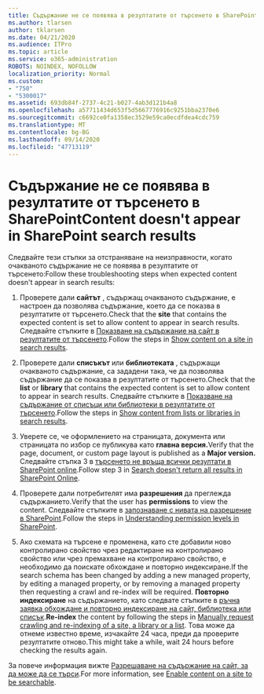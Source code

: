 ```yaml
---
title: Съдържание не се появява в резултатите от търсенето в SharePoint
ms.author: tlarsen
author: tklarsen
ms.date: 04/21/2020
ms.audience: ITPro
ms.topic: article
ms.service: o365-administration
ROBOTS: NOINDEX, NOFOLLOW
localization_priority: Normal
ms.custom:
- "750"
- "5300017"
ms.assetid: 693db84f-2737-4c21-b027-4ab3d121b4a8
ms.openlocfilehash: a57711434d653f5d5667776916c9251bba2370e6
ms.sourcegitcommit: c6692ce0fa1358ec3529e59ca0ecdfdea4cdc759
ms.translationtype: MT
ms.contentlocale: bg-BG
ms.lasthandoff: 09/14/2020
ms.locfileid: "47713119"
---
```

# <a name="content-doesnt-appear-in-sharepoint-search-results"></a><span data-ttu-id="6ece4-102">Съдържание не се появява в резултатите от търсенето в SharePoint</span><span class="sxs-lookup"><span data-stu-id="6ece4-102">Content doesn't appear in SharePoint search results</span></span>

<span data-ttu-id="6ece4-103">Следвайте тези стъпки за отстраняване на неизправности, когато очакваното съдържание не се появява в резултатите от търсенето:</span><span class="sxs-lookup"><span data-stu-id="6ece4-103">Follow these troubleshooting steps when expected content doesn't appear in search results:</span></span>
  
1. <span data-ttu-id="6ece4-104">Проверете дали **сайтът** , съдържащ очакваното съдържание, е настроен да позволява съдържание, което да се показва в резултатите от търсенето.</span><span class="sxs-lookup"><span data-stu-id="6ece4-104">Check that the **site** that contains the expected content is set to allow content to appear in search results.</span></span> <span data-ttu-id="6ece4-105">Следвайте стъпките в [Показване на съдържание на сайт в резултатите от търсенето](https://docs.microsoft.com/sharepoint/make-site-content-searchable#show-content-on-a-site-in-search-results).</span><span class="sxs-lookup"><span data-stu-id="6ece4-105">Follow the steps in [Show content on a site in search results](https://docs.microsoft.com/sharepoint/make-site-content-searchable#show-content-on-a-site-in-search-results).</span></span>

2. <span data-ttu-id="6ece4-106">Проверете дали **списъкът** или **библиотеката** , съдържащи очакваното съдържание, са зададени така, че да позволява съдържание да се показва в резултатите от търсенето.</span><span class="sxs-lookup"><span data-stu-id="6ece4-106">Check that the **list** or **library** that contains the expected content is set to allow content to appear in search results.</span></span> <span data-ttu-id="6ece4-107">Следвайте стъпките в [Показване на съдържание от списъци или библиотеки в резултатите от търсенето](https://docs.microsoft.com/sharepoint/make-site-content-searchable#show-content-from-lists-or-libraries-in-search-results).</span><span class="sxs-lookup"><span data-stu-id="6ece4-107">Follow the steps in [Show content from lists or libraries in search results](https://docs.microsoft.com/sharepoint/make-site-content-searchable#show-content-from-lists-or-libraries-in-search-results).</span></span>

3. <span data-ttu-id="6ece4-108">Уверете се, че оформлението на страницата, документа или страницата по избор се публикува като **главна версия.**</span><span class="sxs-lookup"><span data-stu-id="6ece4-108">Verify that the page, document, or custom page layout is published as a **Major version.**</span></span> <span data-ttu-id="6ece4-109">Следвайте стъпка 3 в [търсенето не връща всички резултати в SharePoint online](https://go.microsoft.com/fwlink/?linkid=874525).</span><span class="sxs-lookup"><span data-stu-id="6ece4-109">Follow step 3 in [Search doesn't return all results in SharePoint Online](https://go.microsoft.com/fwlink/?linkid=874525).</span></span>

4. <span data-ttu-id="6ece4-110">Проверете дали потребителят има **разрешения** да преглежда съдържанието.</span><span class="sxs-lookup"><span data-stu-id="6ece4-110">Verify that the user has **permissions** to view the content.</span></span> <span data-ttu-id="6ece4-111">Следвайте стъпките в [запознаване с нивата на разрешение в SharePoint](https://docs.microsoft.com/sharepoint/understanding-permission-levels).</span><span class="sxs-lookup"><span data-stu-id="6ece4-111">Follow the steps in [Understanding permission levels in SharePoint](https://docs.microsoft.com/sharepoint/understanding-permission-levels).</span></span>
    
5. <span data-ttu-id="6ece4-112">Ако схемата на търсене е променена, като сте добавили ново контролирано свойство чрез редактиране на контролирано свойство или чрез премахване на контролирано свойство, е необходимо да поискате обхождане и повторно индексиране.</span><span class="sxs-lookup"><span data-stu-id="6ece4-112">If the search schema has been changed by adding a new managed property, by editing a managed property, or by removing a managed property then requesting a crawl and re-index will be required.</span></span> <span data-ttu-id="6ece4-113">**Повторно индексиране** на съдържанието, като следвате стъпките в [ръчна заявка обхождане и повторно индексиране на сайт, библиотека или списък](https://docs.microsoft.com/sharepoint/crawl-site-content).</span><span class="sxs-lookup"><span data-stu-id="6ece4-113">**Re-index** the content by following the steps in [Manually request crawling and re-indexing of a site, a library or a list](https://docs.microsoft.com/sharepoint/crawl-site-content).</span></span> <span data-ttu-id="6ece4-114">Това може да отнеме известно време, изчакайте 24 часа, преди да проверите резултатите отново.</span><span class="sxs-lookup"><span data-stu-id="6ece4-114">This might take a while, wait 24 hours before checking the results again.</span></span>

<span data-ttu-id="6ece4-115">За повече информация вижте [Разрешаване на съдържание на сайт, за да може да се търси](https://docs.microsoft.com/sharepoint/make-site-content-searchable).</span><span class="sxs-lookup"><span data-stu-id="6ece4-115">For more information, see [Enable content on a site to be searchable](https://docs.microsoft.com/sharepoint/make-site-content-searchable).</span></span> 
  
